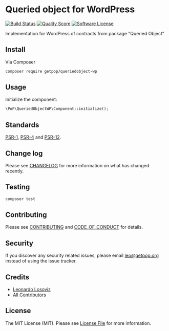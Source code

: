 # Queried object for WordPress

[![Build Status][ico-travis]][link-travis]
[![Quality Score][ico-code-quality]][link-code-quality]
[![Software License][ico-license]](LICENSE.md)

<!--
[![Latest Version on Packagist][ico-version]][link-packagist]
[![Coverage Status][ico-scrutinizer]][link-scrutinizer]
[![Total Downloads][ico-downloads]][link-downloads]
-->

Implementation for WordPress of contracts from package "Queried Object"

## Install

Via Composer

``` bash
composer require getpop/queriedobject-wp
```

## Usage

Initialize the component:

``` php
\PoP\QueriedObjectWP\Component::initialize();
```

## Standards

[PSR-1](https://www.php-fig.org/psr/psr-1), [PSR-4](https://www.php-fig.org/psr/psr-4) and [PSR-12](https://www.php-fig.org/psr/psr-12).

## Change log

Please see [CHANGELOG](CHANGELOG.md) for more information on what has changed recently.

## Testing

``` bash
composer test
```

## Contributing

Please see [CONTRIBUTING](CONTRIBUTING.md) and [CODE_OF_CONDUCT](CODE_OF_CONDUCT.md) for details.

## Security

If you discover any security related issues, please email leo@getpop.org instead of using the issue tracker.

## Credits

- [Leonardo Losoviz][link-author]
- [All Contributors][link-contributors]

## License

The MIT License (MIT). Please see [License File](LICENSE.md) for more information.

[ico-version]: https://img.shields.io/packagist/v/getpop/queriedobject-wp.svg?style=flat-square
[ico-license]: https://img.shields.io/badge/license-MIT-brightgreen.svg?style=flat-square
[ico-travis]: https://img.shields.io/travis/getpop/queriedobject-wp/master.svg?style=flat-square
[ico-scrutinizer]: https://img.shields.io/scrutinizer/coverage/g/getpop/queriedobject-wp.svg?style=flat-square
[ico-code-quality]: https://img.shields.io/scrutinizer/g/getpop/queriedobject-wp.svg?style=flat-square
[ico-downloads]: https://img.shields.io/packagist/dt/getpop/queriedobject-wp.svg?style=flat-square

[link-packagist]: https://packagist.org/packages/getpop/queriedobject-wp
[link-travis]: https://travis-ci.org/getpop/queriedobject-wp
[link-scrutinizer]: https://scrutinizer-ci.com/g/getpop/queriedobject-wp/code-structure
[link-code-quality]: https://scrutinizer-ci.com/g/getpop/queriedobject-wp
[link-downloads]: https://packagist.org/packages/getpop/queriedobject-wp
[link-author]: https://github.com/leoloso
[link-contributors]: ../../contributors
